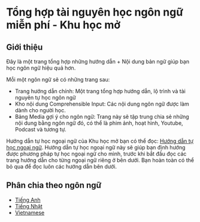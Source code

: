 # Tổng hợp tài nguyên học ngôn ngữ miễn phí - Khu học mở


## Giới thiệu
Đây là một trang tổng hợp những hướng dẫn + Nội dung bản ngữ giúp bạn học ngôn ngữ hiệu quả hơn.

Mỗi một ngôn ngữ sẽ có những trang sau:

- Trang hướng dẫn chính: Một trang tổng hợp hướng dẫn, lộ trình và tài nguyên tự học ngôn ngữ
- Kho nội dung Comprehensible Input: Các nội dung ngôn ngữ được làm dành cho người học.
- Bảng Media gợi ý cho ngôn ngữ: Trang này sẽ tập trung chia sẻ những nội dung bằng ngôn ngữ đó, có thể là phim ảnh, hoạt hình, Youtube, Podcast và tương tự.

Hướng dẫn tự học ngoại ngữ của Khu học mở bạn có thể đọc: [Hướng dẫn tự học ngoại ngữ](https://daihocmo.github.io/ngoai-ngu/). Hướng dẫn tự học ngoại ngữ này sẽ giúp bạn định hướng được phương pháp tự học ngoại ngữ cho mình, trước khi bắt đầu đọc các trang hướng dẫn cho từng ngoại ngữ riêng ở bên dưới. Bạn hoàn toàn có thể bỏ qua để đọc luôn các hướng dẫn bên dưới.

## Phân chia theo ngôn ngữ

- [Tiếng Anh](media-recs/tieng-anh/index.md)
- [Tiếng Nhật](ngon-ngu/tieng-nhat/index.md)
- [Vietnamese](media-recs/tieng-viet/index.md)
